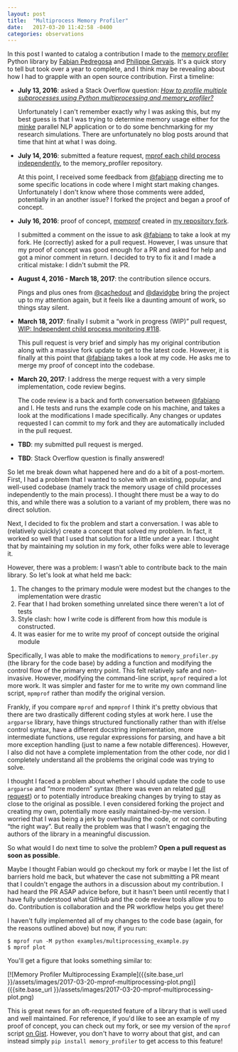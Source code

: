 ```yaml
---
layout: post
title:  "Multiprocess Memory Profiler"
date:   2017-03-20 11:42:58 -0400
categories: observations
---
```


In this post I wanted to catalog a contribution I made to the [memory profiler](https://pypi.python.org/pypi/memory_profiler/) Python library by [Fabian Pedregosa](http://fseoane.net/) and [Philippe Gervais](https://github.com/pgervais). It's a quick story to tell but took over a year to complete, and I think may be revealing about how I had to grapple with an open source contribution. First a timeline:

- **July 13, 2016**: asked a Stack Overflow question: _[How to profile multiple subprocesses using Python multiprocessing and memory_profiler?](http://stackoverflow.com/questions/38358881/how-to-profile-multiple-subprocesses-using-python-multiprocessing-and-memory-pro)_

    Unfortunately I can't remember exactly why I was asking this, but my best guess is that I was trying to determine memory usage either for the [minke](https://github.com/bbengfort/minke) parallel NLP application or to do some benchmarking for my research simulations. There are unfortunately no blog posts around that time that hint at what I was doing.

- **July 14, 2016**: submitted a feature request, [mprof each child process independently](https://github.com/fabianp/memory_profiler/issues/118), to the memory_profiler repository.

    At this point, I received some feedback from [@fabianp](https://github.com/fabianp) directing me to some specific locations in code where I might start making changes. Unfortunately I don't know where those comments were added, potentially in an another issue? I forked the project and began a proof of concept.

- **July 16, 2016**: proof of concept, [mpmprof](https://gist.github.com/bbengfort/574e0b5acf0068527f74bba897538dcb) created in [my repository fork](https://github.com/bbengfort/memory_profiler/).

    I submitted a comment on the issue to ask [@fabianp](https://github.com/fabianp) to take a look at my fork. He (correctly) asked for a pull request. However, I was unsure that my proof of concept was good enough for a PR and asked for help and got a minor comment in return. I decided to try to fix it and I made a critical mistake: I didn't submit the PR.

- **August 4, 2016 - March 18, 2017**: the contribution silence occurs.

    Pings and plus ones from [@cachedout](https://github.com/cachedout) and [@davidgbe](https://github.com/davidgbe) bring the project up to my attention again, but it feels like a daunting amount of work, so things stay silent.

- **March 18, 2017**: finally I submit a &ldquo;work in progress (WIP)&rdquo; pull request, [WIP: Independent child process monitoring #118](https://github.com/fabianp/memory_profiler/pull/134).

    This pull request is very brief and simply has my original contribution along with a massive fork update to get to the latest code. However, it is finally at this point that [@fabianp](https://github.com/fabianp) takes a look at my code. He asks me to merge my proof of concept into the codebase.

- **March 20, 2017**: I address the merge request with a very simple implementation, code review begins.

    The code review is a back and forth conversation between [@fabianp](https://github.com/fabianp) and I. He tests and runs the example code on his machine, and takes a look at the modifications I made specifically. Any changes or updates requested I can commit to my fork and they are automatically included in the pull request.

- **TBD**: my submitted pull request is merged.

- **TBD**: Stack Overflow question is finally answered!

So let me break down what happened here and do a bit of a post-mortem. First, I had a problem that I wanted to solve with an existing, popular, and well-used codebase (namely track the memory usage of child processes independently to the main process). I thought there must be a way to do this, and while there was a solution to a variant of my problem, there was no direct solution.

Next, I decided to fix the problem and start a conversation. I was able to (relatively quickly) create a concept that solved my problem. In fact, it worked so well that I used that solution for a little under a year. I thought that by maintaining my solution in my fork, other folks were able to leverage it.

However, there was a problem: I wasn't able to contribute back to the main library. So let's look at what held me back:

1. The changes to the primary module were modest but the changes to the implementation were drastic
2. Fear that I had broken something unrelated since there weren't a lot of tests
3. Style clash: how I write code is different from how this module is constructed.
4. It was easier for me to write my proof of concept outside the original module

Specifically, I was able to make the modifications to `memory_profiler.py` (the library for the code base) by adding a function and modifying the control flow of the primary entry point. This felt relatively safe and non-invasive. However, modifying the command-line script, `mprof` required a lot more work. It was simpler and faster for me to write my own command line script, `mpmprof` rather than modify the original version.

Frankly, if you compare `mprof` and `mpmprof` I think it's pretty obvious that there are two drastically different coding styles at work here. I use the `argparse` library, have things structured functionally rather than with if/else control syntax, have a different docstring implementation, more intermediate functions, use regular expressions for parsing, and have a bit more exception handling (just to name a few notable differences). However, I also did not have a complete implementation from the other code, nor did I completely understand all the problems the original code was trying to solve.

I thought I faced a problem about whether I should update the code to use `argparse` and &ldquo;more modern&rdquo; syntax (there was even an related [pull request](https://github.com/fabianp/memory_profiler/pull/128)) or to potentially introduce breaking changes by trying to stay as close to the original as possible. I even considered forking the project and creating my own, potentially more easily maintained-by-me version. I worried that I was being a jerk by overhauling the code, or not contributing &ldquo;the right way&rdquo;. But really the problem was that I wasn't engaging the authors of the library in a meaningful discussion.

So what would I do next time to solve the problem? **Open a pull request as soon as possible**.

Maybe I thought Fabian would go checkout my fork or maybe I let the list of barriers hold me back, but whatever the case not submitting a PR meant that I couldn't engage the authors in a discussion about my contribution. I had heard the PR ASAP advice before, but it hasn't been until recently that I have fully understood what GitHub and the code review tools allow you to do. Contribution is collaboration and the PR workflow helps you get there!

I haven't fully implemented all of my changes to the code base (again, for the reasons outlined above) but now, if you run:

```
$ mprof run -M python examples/multiprocessing_example.py
$ mprof plot
```

You'll get a figure that looks something similar to:

[![Memory Profiler Multiprocessing Example]({{site.base_url }}/assets/images/2017-03-20-mprof-multiprocessing-plot.png)]({{site.base_url }}/assets/images/2017-03-20-mprof-multiprocessing-plot.png)

This is great news for an oft-requested feature of a library that is well used and well maintained. For reference, if you'd like to see an example of my proof of concept, you can check out my fork, or see my version of the `mprof` script [on Gist](https://gist.github.com/bbengfort/574e0b5acf0068527f74bba897538dcb). However, you don't have to worry about that gist, and can instead simply `pip install memory_profiler` to get access to this feature!
